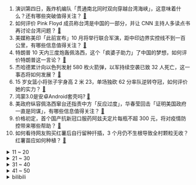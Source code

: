 1. 演训第四日，轰炸机编队「贯通南北同时双向穿越台湾海峡」，这意味着什么？还有哪些突破值得关注？ [:link:](https://www.zhihu.com/question/547409394)
2. 如何评价 Pink Floyd 成员称台湾是中国的一部分，并让 CNN 主持人多读点书再讨论台湾问题？ [:link:](https://www.zhihu.com/question/547383604)
3. 美媒称美印「此前宣布」10 月将举行联合军演，距中印边界实控线不到一百公里，有哪些信息值得关注？ [:link:](https://www.zhihu.com/question/547406674)
4. 特朗普 10 天内三度炮轰佩洛西，这个「疯婆子助力」了中国的梦想，如何评价特朗普这一言论？ [:link:](https://www.zhihu.com/question/547371337)
5. 杰哈德累计向以色列发射 580 枚火箭弹，以军持续空袭已致 32 人死亡，这一事态将如何发展？ [:link:](https://www.zhihu.com/question/547377850)
6. 15 岁女篮小将张子宇身高 2 米 23，单场独砍 62 分率队逆转夺冠，如何评价她的实力？ [:link:](https://www.zhihu.com/question/546991712)
7. 鸿蒙3.0是安卓Android套壳吗? [:link:](https://www.zhihu.com/question/545750690)
8. 美政府纵容佩洛西窜台还指责中方「反应过度」，华春莹回击「证明美国政府一直是同谋」，有哪些信息值得关注？ [:link:](https://www.zhihu.com/question/547411270)
9. 价格初定，首个国产抗新冠口服药阿兹夫定片每瓶不超 300 元，将对疫情防控带来哪些帮助？ [:link:](https://www.zhihu.com/question/547353926)
10. 如何看待网友购买红薯后自行留种扦插，3 个月仍不生根导致全村颗粒无收？红薯苗应如何种植？ [:link:](https://www.zhihu.com/question/547098406)
<details>
<summary>11 ~ 20</summary>

11. 根据欧姆定律，若导体的电阻为零时，I=U/R是否失去意义？ [:link:](https://www.zhihu.com/question/543887027)
12. 大爷出轨小 30 岁女子九个月花 430 万，女方却用 260 万打赏男主播，如何从法律角度分析此事？ [:link:](https://www.zhihu.com/question/546907398)
13. 美国众议院议长佩洛西丈夫涉嫌股票内幕交易被批，这会不会导致她的下台？ [:link:](https://www.zhihu.com/question/544352988)
14. 餐厅给顾客反复端别桌吃过的鱼 ，店家称「上错菜了，服务员自作主张」，这反应出哪些问题？ [:link:](https://www.zhihu.com/question/547381426)
15. 贵州女子第1次到安徽男友老家，3天全被安排鸡蛋馒头，如何看待此事？你第1次去男/女友家受到怎样的待遇？ [:link:](https://www.zhihu.com/question/547050761)
16. 甄嬛和浣碧长得像，为什么皇帝和十七都不喜欢浣碧？ [:link:](https://www.zhihu.com/question/537963207)
17. 地球还剩多少油？ [:link:](https://www.zhihu.com/question/439341330)
18. 如何评价《英雄联盟》重做后的乌迪尔？ [:link:](https://www.zhihu.com/question/547242737)
19. 为什么一个创业公司开始狠抓考勤打卡了，就是要倒闭的节奏？ [:link:](https://www.zhihu.com/question/454797529)
20. 国务委员兼外长王毅表示「坚决抵制美方的公然挑衅和政治赌博」，台海局势或将如何演进？ [:link:](https://www.zhihu.com/question/547253449)
</details>
<details>
<summary>21 ~ 30</summary>

21. 孩子总是和大人顶嘴，该怎么改变这种沟通方式？ [:link:](https://www.zhihu.com/question/544535505)
22. 如何评价 7 月新番动画《莉可丽丝（Lycoris Recoil）》第六集？ [:link:](https://www.zhihu.com/question/547331863)
23. 成年人打得过袋鼠吗？ [:link:](https://www.zhihu.com/question/26225827)
24. 计算机专业香到什么程度了? [:link:](https://www.zhihu.com/question/534805943)
25. 四川成都 6 人吃 617 元烧烤扫 8 元趁机离开，如何从法律角度解读？ [:link:](https://www.zhihu.com/question/547281085)
26. 为什么老一辈人骑自行车总扶着车子滑两步起步再跨上车？ [:link:](https://www.zhihu.com/question/59332686)
27. 马斯克为什么坚持对外开放特斯拉所有专利，不怕抄作业吗？ [:link:](https://www.zhihu.com/question/534227528)
28. 南昌月薪一万什么水平? [:link:](https://www.zhihu.com/question/534381641)
29. 为什么蒸汽机中国人古代两千年的时间都没有造出来？ [:link:](https://www.zhihu.com/question/511779987)
30. 如何评价一人之下番外《锈铁》第4（6）话? [:link:](https://www.zhihu.com/question/547176447)
</details>
<details>
<summary>31 ~ 40</summary>

31. 东部战区 8 月 7 日继续位台岛周边海空域进行实战化联合演训，有哪些信息值得关注？ [:link:](https://www.zhihu.com/question/547364580)
32. 美特斯邦威被曝大量拖欠工资，具体情况如何？ [:link:](https://www.zhihu.com/question/547127526)
33. 如何看待三亚游客花上万抢到机票，却被赶下飞机？当地疫情防控情况如何？ [:link:](https://www.zhihu.com/question/547306560)
34. 金庸世界中最具观赏性的武功是哪一种? [:link:](https://www.zhihu.com/question/541515437)
35. 22-23 赛季英超曼联首轮 1:2 不敌布莱顿，如何评价这场比赛？ [:link:](https://www.zhihu.com/question/547411864)
36. 选择生活最后会过得更幸福还是选择爱情最后会过得更幸福? [:link:](https://www.zhihu.com/question/547282846)
37. 如何制作有趣好看的数据可视化图表？ [:link:](https://www.zhihu.com/question/64031814)
38. 印度小型卫星运载火箭( SSLV )首飞失利，有哪些信息值得关注？ [:link:](https://www.zhihu.com/question/547405049)
39. 土耳其扩大与俄贸易和能源合作，英媒称西方威胁将「惩罚性报复」，事态将如何发展？ [:link:](https://www.zhihu.com/question/547394723)
40. 军事专家称，台军不可能拦截到东风 17 等导弹的打击，有哪些信息值得关注？ [:link:](https://www.zhihu.com/question/547118638)
</details>
<details>
<summary>41 ~ 50</summary>

41. 目前最让你苦恼的事情是什么？ [:link:](https://www.zhihu.com/question/363527356)
42. 原神35级伤害刮痧应该重开吗？ [:link:](https://www.zhihu.com/question/547286433)
43. 如何评价明日方舟要严查内鬼？ [:link:](https://www.zhihu.com/question/547299716)
44. 8 月 8 日 6 时起至 19 时海南海口实行临时性全域静态管理，目前当地疫情情况如何？ [:link:](https://www.zhihu.com/question/547446092)
45. 8 月 7 日西藏发现 4 名新冠病毒阳性感染者，最后一片「净土」也遭疫情侵袭，目前当地疫情情况如何？ [:link:](https://www.zhihu.com/question/547447065)
46. 孙悟空成佛后，大家看见他还会叫他大圣吗？还是全改口叫胜佛了? [:link:](https://www.zhihu.com/question/545625137)
47. Redis到底是多线程还是单线程？ [:link:](https://www.zhihu.com/question/55818031)
48. 有哪些给专科生的建议？ [:link:](https://www.zhihu.com/question/50337668)
49. 制定的目标总是无疾而终，如何把目标真正融入生活？ [:link:](https://www.zhihu.com/question/546602697)
50. 遴选进考察了，1：2差额考察，要一个，我是第二，有翻盘的可能吗？要怎么准备？ [:link:](https://www.zhihu.com/question/501324972)
</details><details>
<summary>bilibili</summary>

1. 贱谍过家家（2） [:link:](//www.bilibili.com/video/BV1Se4y1D7xW)
2. 【TF家族】2022 TF家族夏日运动会 [:link:](//www.bilibili.com/video/BV1ua411f7rg)
3. 承包一片藕塘！抽尽藕杆里的藕丝！只为做一块比黄金还贵的泥？ [:link:](//www.bilibili.com/video/BV1Bd4y127mh)
4. 外卖员：您点的外卖真香啊！ [:link:](//www.bilibili.com/video/BV1wT411L7z2)
5. 当我第七次尝试rap [:link:](//www.bilibili.com/video/BV1SB4y147Hv)
6. ”凶 手 不 止 一 个“ [:link:](//www.bilibili.com/video/BV1eG4y1v7Ky)
7. 游戏主播准备一个月的求婚视频 [:link:](//www.bilibili.com/video/BV1Gd4y1S7GT)
8. 这种害人的东西为什么会存在？ 脊柱胸椎曲度就是这么被弄没的！ [:link:](//www.bilibili.com/video/BV1bd4y1N7mH)
9. 宝可梦大师，但是火箭队 [:link:](//www.bilibili.com/video/BV1UN4y1V7fE)
10. 我是Gloria歌莉雅，我入驻B站啦！ [:link:](//www.bilibili.com/video/BV1Zg411C7JL)
<details>
<summary>11 ~ 20</summary>

11. 你这背景确实是假的 [:link:](//www.bilibili.com/video/BV1nG4y1Y7rN)
12. 9英寸披萨有多大？你点的披萨缩水了吗？【慧小媛】 [:link:](//www.bilibili.com/video/BV1gV4y177pV)
13. “你们的领导人最近在台湾问题上表现非常不好，中国人民非常不满” [:link:](//www.bilibili.com/video/BV1DB4y147Zu)
14. 《口蘑的三种神仙吃法》总有一款适合你！ [:link:](//www.bilibili.com/video/BV1ze4y1D7wT)
15. 婚礼办成漫展是什么体验？ [:link:](//www.bilibili.com/video/BV1Ye4y1D76J)
16. 漠叔上门送外卖，大家开心的给五星好评！ [:link:](//www.bilibili.com/video/BV1or4y157NU)
17. 《崩坏3》动画短片「因你而在的故事」先行预告 [:link:](//www.bilibili.com/video/BV1Ee4y1D7ci)
18. 小潮team辩论赛 [:link:](//www.bilibili.com/video/BV1nd4y1m7FH)
19. 日落总是能感到时光流逝的脚步 [:link:](//www.bilibili.com/video/BV1TS4y147VB)
20. 100斤vs200斤，交换饮食一周，会发生什么变化？？ [:link:](//www.bilibili.com/video/BV1ZB4y1r79G)
</details>
<details>
<summary>21 ~ 30</summary>

21. 不要看我的浏览器记录啊啊啊啊啊啊啊！！！ [:link:](//www.bilibili.com/video/BV14T411L7oV)
22. 大学生如何在宿舍拍出《向前冲》 [:link:](//www.bilibili.com/video/BV1yG411b7c9)
23. 试玩米哈游动作新游！《绝区零》首测体验报告！ [:link:](//www.bilibili.com/video/BV1GS4y1473q)
24. 《绝区零》调律测试PV | 初次委托，可别搞砸了哟~ [:link:](//www.bilibili.com/video/BV1ot4y137NR)
25. 辣条%这都是爷爷亲自做的各种各样的辣条，你们喜欢吗？ [:link:](//www.bilibili.com/video/BV1yF411A7nA)
26. 我请大虾吃大虾！ [:link:](//www.bilibili.com/video/BV1ZU4y1Y7UM)
27. “这么浅，我直接过去” [:link:](//www.bilibili.com/video/BV1iT411L7rg)
28. 《明日方舟》2022夏日嘉年华限时活动宣传PV [:link:](//www.bilibili.com/video/BV1UG4y1v7f9)
29. 救救孩子，管管家长 [:link:](//www.bilibili.com/video/BV16Y4y1w7Sb)
30. 动 捕 鬼 才 [:link:](//www.bilibili.com/video/BV14F411A7NQ)
</details>
<details>
<summary>31 ~ 40</summary>

31. 现在学法的还要加法抗？？ [:link:](//www.bilibili.com/video/BV1HV4y1x79N)
32. 一起跳支舞吧！ [:link:](//www.bilibili.com/video/BV1uU4y1e7Cs)
33. 年仅24岁！一起送送她…… [:link:](//www.bilibili.com/video/BV1tU4y1Y7t1)
34. 纽约最贵自助餐！！小伙直飞4000公里，能吃回本吗？ [:link:](//www.bilibili.com/video/BV16W4y1a7u2)
35. 【鬼畜电影】熊出没之熊心归去（79分钟完整版） [:link:](//www.bilibili.com/video/BV1MT411L7fi)
36. 我花了150天时间创作《火影忍者》预告片--第一集 [:link:](//www.bilibili.com/video/BV1kB4y1r74Q)
37. 可爱吗？拿智商换的！ [:link:](//www.bilibili.com/video/BV1Be4y1D7Vz)
38. 永远不要背对大海，不然就会像我一样 [:link:](//www.bilibili.com/video/BV1wt4y1G76i)
39. 北方婆婆vs南方婆婆的儿媳争夺战 [:link:](//www.bilibili.com/video/BV1GN4y1j7cD)
40. 背 景 太 激 情 [:link:](//www.bilibili.com/video/BV1YB4y1r7Wy)
</details>
<details>
<summary>41 ~ 50</summary>

41. 《时 代 少 年 团》 [:link:](//www.bilibili.com/video/BV1DG4y1v7BG)
42. 女儿的早餐100天不重样今天用包饺子剩下的饺子皮，做了一个饺子皮口袋饼，女儿竟吃出了烤鸭的味道，还搭配清爽的番茄鹌鹑蛋小蘑菇 [:link:](//www.bilibili.com/video/BV1sS4y147GE)
43. 小球动画演奏宫崎骏动画《千与千寻》插曲 [:link:](//www.bilibili.com/video/BV1QG4y1v78Y)
44. 【meme】life gose on [:link:](//www.bilibili.com/video/BV1DY4y1P7FR)
45. 你这背景太假了？但羊是真的！ [:link:](//www.bilibili.com/video/BV1oB4y1r7iK)
46. 全网寻找假背景！ [:link:](//www.bilibili.com/video/BV1cG411a75e)
47. 【2022TF家族夏日运动会】时代少年团4K全程饭拍 [:link:](//www.bilibili.com/video/BV1iV4y1x775)
48. 原来销冠是把顾客当不同动物来归类的！对号入座一下，你属于什么动物型的客人呢？ [:link:](//www.bilibili.com/video/BV14S4y147zB)
49. 【原神】原神里的四星角色大招动画都长啥样的呢？ [:link:](//www.bilibili.com/video/BV1aG411b7TS)
50. 30秒看完西游记 [:link:](//www.bilibili.com/video/BV12t4y137ij)
</details>
<details>
<summary>51 ~ 60</summary>

51. 所以没有信号是打不了电话的～对吗！ [:link:](//www.bilibili.com/video/BV11F411c7UE)
52. 没想到吧？ 三人版向前冲！！！ [:link:](//www.bilibili.com/video/BV14T411L7C3)
53. 新游戏：神偷嘎子 [:link:](//www.bilibili.com/video/BV1od4y1U7uS)
54. 【第五人格IVL】夏季赛，但不太正常 [:link:](//www.bilibili.com/video/BV1KT411L7pc)
55. 当天气预报主持人不小心点了一下屏幕…… [:link:](//www.bilibili.com/video/BV1Sd4y1T7nR)
56. 17年火爆全球的神作！《茶杯头》究竟讲了什么故事？ [:link:](//www.bilibili.com/video/BV1LN4y1j7fs)
57. 【荒野大镖客2】我的亚瑟不需要救赎了 [:link:](//www.bilibili.com/video/BV13g411y7Tu)
58. 【水果猎人】网络热门水果鉴定12 [:link:](//www.bilibili.com/video/BV1pG4y1Y7Jd)
59. 姬你太美！二次元坤坤子：你干嘛哈哈哎哟 [:link:](//www.bilibili.com/video/BV11N4y1V7gX)
60. 你 这 背 景 让 嘎 子 偷 了 [:link:](//www.bilibili.com/video/BV1Je4y1D7b4)
</details>
<details>
<summary>61 ~ 70</summary>

61. 战双动作设计师！你设计动作是没有上限的？能不能再优雅一点？ [:link:](//www.bilibili.com/video/BV1PV4y177LE)
62. 室外地面76度！ 我家地面却零下-30℃！猫直呼冻脚！ [:link:](//www.bilibili.com/video/BV1ga411f79y)
63. 用第三人称生活一天是什么感受！？ [:link:](//www.bilibili.com/video/BV1gV4y177sd)
64. 《 只 要 是 日 语 就 画 风 突 变 》 [:link:](//www.bilibili.com/video/BV1HS4y147DZ)
65. 在枪战时拔掉了敌人弹匣！4.0 [:link:](//www.bilibili.com/video/BV1NS4y1475Y)
66. 全世界最大的蜜雪冰城店 [:link:](//www.bilibili.com/video/BV1ZB4y1r7eE)
67. 昨晚直播粉丝朋友们的打赏已全部捐献，感谢大家对红客的支持！ [:link:](//www.bilibili.com/video/BV1kG411b7M7)
68. 【绝区零】全新变身演示动画 || 爆肝描改动画 [:link:](//www.bilibili.com/video/BV13d4y1S7PB)
69. （当你去找有对象的朋友玩） [:link:](//www.bilibili.com/video/BV1gr4y1577U)
70. 有女粉有什么了不起！ [:link:](//www.bilibili.com/video/BV18a411f7MP)
</details>
<details>
<summary>71 ~ 80</summary>

71. 比世界上最辣泡面还要辣一倍？帅小伙嘴巴都吃肿了! [:link:](//www.bilibili.com/video/BV1PT411L75j)
72. 中国古代武将天花板，爽文都不敢这么写，霍去病有多bug？【新猿崛起-特别篇】 [:link:](//www.bilibili.com/video/BV1yF411c753)
73. 我国成功发射可重复使用试验航天器 [:link:](//www.bilibili.com/video/BV1QU4y1Y7My)
74. 第1期 东尼ookii立Flag痛击啊吗粽？【哔哩哔哩向前冲】 [:link:](//www.bilibili.com/video/BV1VT411L74E)
75. “口水油”就是地沟油，请不要为它洗地！ [:link:](//www.bilibili.com/video/BV1PF411P73a)
76. 现实中女生的真实想法(下)… [:link:](//www.bilibili.com/video/BV15a411f7xS)
77. 【荒野大镖客2】约翰探店：黑水镇土菜馆 $50 [:link:](//www.bilibili.com/video/BV1Rd4y1T7Mm)
78. 战吗？战啊！我一人单挑一座城！《水浒传》P33 [:link:](//www.bilibili.com/video/BV1fg411C7XS)
79. 快 餐 时 代 2 [:link:](//www.bilibili.com/video/BV1za411N7fG)
80. 【整活】猪帮说唱ep1 [:link:](//www.bilibili.com/video/BV1gN4y1573V)
</details>
<details>
<summary>81 ~ 90</summary>

81. 有这样的妈 你几点回家？《隐秘的角落》 [:link:](//www.bilibili.com/video/BV1ae4y1D7YZ)
82. 花 式 笔 芯 【海贼版】 [:link:](//www.bilibili.com/video/BV1TB4y1t7j1)
83. 这回知道我有多抢手了吧！ [:link:](//www.bilibili.com/video/BV1Xg411C7qL)
84. 一口气看完国剧巅峰《白夜追凶》，中国最值得看的悬疑剧，有它一位！ [:link:](//www.bilibili.com/video/BV1ZN4y1V712)
85. 少女时代最新回归曲FOREVER 1 MV公开! [:link:](//www.bilibili.com/video/BV1Ca411f7a9)
86. 网红啃食大白鲨？那一定是铁窗泪的味道 [:link:](//www.bilibili.com/video/BV1BY4y1w7Q5)
87. 张镇辉台球正经教学【6个不太建议使用的技巧】15.0版本 [:link:](//www.bilibili.com/video/BV1CB4y1r7d5)
88. 老外跪求翻译的一款国产游戏！ [:link:](//www.bilibili.com/video/BV1MB4y1r76x)
89. 【后期】p图你不知道的万物发光调色教程快来学 [:link:](//www.bilibili.com/video/BV1HY4y1P7uw)
90. 【STN快报第6.5季01】企鹅最强的吸血游戏出现了！ [:link:](//www.bilibili.com/video/BV1cU4y1e7xC)
</details>
<details>
<summary>91 ~ 100</summary>

91. 豆瓣9.2却没人看，别让这部良心国产剧，死于无人关注！【记录伟大系列10】 [:link:](//www.bilibili.com/video/BV1Wa411f7yX)
92. 看张三给你耍个把戏 [:link:](//www.bilibili.com/video/BV1Cd4y1U7Cz)
93. 进点啊！我求求你们进点啊！！！【解说全覆盖29期】 [:link:](//www.bilibili.com/video/BV16d4y1T7qH)
94. 你是否也体验过农村闹铃（本人原创） [:link:](//www.bilibili.com/video/BV18e4y1X7NB)
95. 【三体｜全员向｜同人手书】Last Ride Of The Day——“点亮蜡烛很难，诅咒黑暗却很容易” [:link:](//www.bilibili.com/video/BV1jd4y1N76w)
96. 求 婚 背 景 和 人 都 是 真 的！❤️ [:link:](//www.bilibili.com/video/BV1Ka411K7Bj)
97. 我这么大一把西瓜刀劈下去！你扛得住嘛！！！ [:link:](//www.bilibili.com/video/BV1fd4y1275z)
98. 泰国生腌第一吃，味道其实挺好的，但是没想象的那么惊艳！ [:link:](//www.bilibili.com/video/BV12d4y1T72m)
99. 爆肝36小时 只为了这60秒的视频 [:link:](//www.bilibili.com/video/BV1Qe4y1D7mT)
100. 贩卖吸食毒品工具的小店被粉丝天眼举报！老板娘：「问就是不知道」 [:link:](//www.bilibili.com/video/BV1vd4y1U7Pr)
</details></details>